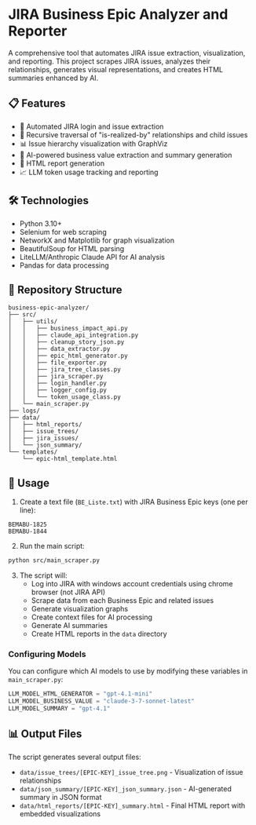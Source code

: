 # JIRA Business Epic Analyzer and Reporter

A comprehensive tool that automates JIRA issue extraction, visualization, and reporting. This project scrapes JIRA issues, analyzes their relationships, generates visual representations, and creates HTML summaries enhanced by AI.

## 📋 Features

- 🔐 Automated JIRA login and issue extraction
- 🔄 Recursive traversal of "is-realized-by" relationships and child issues
- 📊 Issue hierarchy visualization with GraphViz
- 🤖 AI-powered business value extraction and summary generation
- 📝 HTML report generation
- 📈 LLM token usage tracking and reporting

## 🛠️ Technologies

- Python 3.10+
- Selenium for web scraping
- NetworkX and Matplotlib for graph visualization
- BeautifulSoup for HTML parsing
- LiteLLM/Anthropic Claude API for AI analysis
- Pandas for data processing

## 📁 Repository Structure

```
business-epic-analyzer/
├── src/
│   ├── utils/
│   │   ├── business_impact_api.py
│   │   ├── claude_api_integration.py
│   │   ├── cleanup_story_json.py
│   │   ├── data_extractor.py
│   │   ├── epic_html_generator.py
│   │   ├── file_exporter.py
│   │   ├── jira_tree_classes.py
│   │   ├── jira_scraper.py
│   │   ├── login_handler.py
│   │   ├── logger_config.py
│   │   └── token_usage_class.py
│   └── main_scraper.py
├── logs/
├── data/
│   ├── html_reports/
│   ├── issue_trees/
│   ├── jira_issues/
│   └── json_summary/
└── templates/
    └── epic-html_template.html
```

## 🚀 Usage

1. Create a text file (`BE_Liste.txt`) with JIRA Business Epic keys (one per line):
```
BEMABU-1825
BEMABU-1844
```

2. Run the main script:
```bash
python src/main_scraper.py
```

3. The script will:
   - Log into JIRA with windows account credentials using chrome browser (not JIRA API)
   - Scrape data from each Business Epic and related issues
   - Generate visualization graphs
   - Create context files for AI processing
   - Generate AI summaries
   - Create HTML reports in the `data` directory

### Configuring Models

You can configure which AI models to use by modifying these variables in `main_scraper.py`:

```python
LLM_MODEL_HTML_GENERATOR = "gpt-4.1-mini"
LLM_MODEL_BUSINESS_VALUE = "claude-3-7-sonnet-latest"
LLM_MODEL_SUMMARY = "gpt-4.1"
```

## 📊 Output Files

The script generates several output files:

- `data/issue_trees/[EPIC-KEY]_issue_tree.png` - Visualization of issue relationships
- `data/json_summary/[EPIC-KEY]_json_summary.json` - AI-generated summary in JSON format
- `data/html_reports/[EPIC-KEY]_summary.html` - Final HTML report with embedded visualizations
